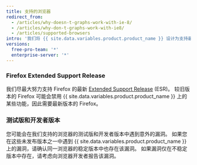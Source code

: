```yaml
---
title: 支持的浏览器
redirect_from:
  - /articles/why-doesn-t-graphs-work-with-ie-8/
  - /articles/why-don-t-graphs-work-with-ie8/
  - /articles/supported-browsers
intro: '我们将 {{ site.data.variables.product.product_name }} 设计为支持最新的 Web 浏览器。 我们支持最新版本的 [Chrome](https://www.google.com/chrome/)、[Firefox](http://www.mozilla.org/firefox/)、[Safari](http://www.apple.com/safari/)、{% if currentVersion != "free-pro-team@latest" and currentVersion ver_lt "enterprise-server@2.16" %}Internet Explorer 11 {% endif %}和 [Microsoft Edge](https://www.microsoft.com/en-us/windows/microsoft-edge)。'
versions:
  free-pro-team: '*'
  enterprise-server: '*'
---
```


### Firefox Extended Support Release

我们尽最大努力支持 Firefox 的最新 [Extended Support Release](https://www.mozilla.org/en-US/firefox/organizations/) (ESR)。 较旧版本的 Firefox 可能会禁用 {{ site.data.variables.product.product_name }} 上的某些功能，因此需要最新版本的 Firefox。

### 测试版和开发者版本

您可能会在我们支持的浏览器的测试版和开发者版本中遇到意外的漏洞。 如果您在这些未发布版本之一中遇到 {{ site.data.variables.product.product_name }} 上的漏洞，请确认同一浏览器的稳定版本中也存在该漏洞。 如果漏洞仅在不稳定版本中存在，请考虑向浏览器开发者报告该漏洞。

